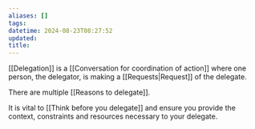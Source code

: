 ```yaml
---
aliases: []
tags: 
datetime: 2024-08-23T08:27:52
updated: 
title: 
---
```

[[Delegation]] is a [[Conversation for coordination of action]] where one person, the delegator, is making a [[Requests|Request]] of the delegate.

There are multiple [[Reasons to delegate]]. 

It is vital to [[Think before you delegate]] and ensure you provide the context, constraints and resources necessary to your delegate.
